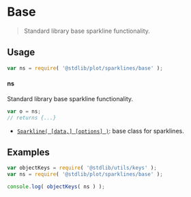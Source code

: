 <!--

@license Apache-2.0

Copyright (c) 2018 The Stdlib Authors.

Licensed under the Apache License, Version 2.0 (the "License");
you may not use this file except in compliance with the License.
You may obtain a copy of the License at

   http://www.apache.org/licenses/LICENSE-2.0

Unless required by applicable law or agreed to in writing, software
distributed under the License is distributed on an "AS IS" BASIS,
WITHOUT WARRANTIES OR CONDITIONS OF ANY KIND, either express or implied.
See the License for the specific language governing permissions and
limitations under the License.

-->

# Base

> Standard library base sparkline functionality.

<section class="usage">

## Usage

```javascript
var ns = require( '@stdlib/plot/sparklines/base' );
```

#### ns

Standard library base sparkline functionality.

```javascript
var o = ns;
// returns {...}
```

<!-- <toc pattern="*"> -->

<div class="namespace-toc">

-   <span class="signature">[`Sparkline( [data,] [options] )`][@stdlib/plot/sparklines/base/ctor]</span><span class="delimiter">: </span><span class="description">base class for sparklines.</span>

</div>

<!-- </toc> -->

</section>

<!-- /.usage -->

<section class="examples">

## Examples

<!-- TODO: better examples -->

<!-- eslint no-undef: "error" -->

```javascript
var objectKeys = require( '@stdlib/utils/keys' );
var ns = require( '@stdlib/plot/sparklines/base' );

console.log( objectKeys( ns ) );
```

</section>

<!-- /.examples -->

<section class="links">

<!-- <toc-links> -->

[@stdlib/plot/sparklines/base/ctor]: https://github.com/stdlib-js/plot/tree/main/sparklines/base/ctor

<!-- </toc-links> -->

</section>

<!-- /.links -->
